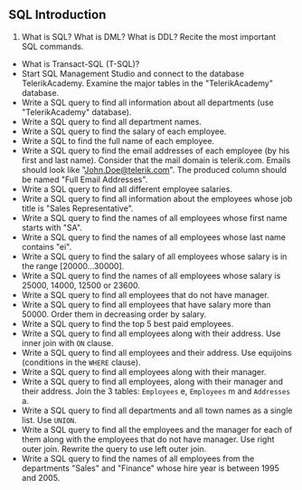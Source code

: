 ## SQL Introduction

1. What is SQL? What is DML? What is DDL? Recite the most important SQL commands.
* What is Transact-SQL (T-SQL)?
* Start SQL Management Studio and connect to the database TelerikAcademy. Examine the major tables in the "TelerikAcademy" database.
* Write a SQL query to find all information about all departments (use "TelerikAcademy" database).
* Write a SQL query to find all department names.
* Write a SQL query to find the salary of each employee.
* Write a SQL to find the full name of each employee.
* Write a SQL query to find the email addresses of each employee (by his first and last name). Consider that the mail domain is telerik.com. Emails should look like "John.Doe@telerik.com". The produced column should be named "Full Email Addresses".
* Write a SQL query to find all different employee salaries.
* Write a SQL query to find all information about the employees whose job title is "Sales Representative".
* Write a SQL query to find the names of all employees whose first name starts with "SA".
* Write a SQL query to find the names of all employees whose last name contains "ei".
* Write a SQL query to find the salary of all employees whose salary is in the range [20000...30000].
* Write a SQL query to find the names of all employees whose salary is 25000, 14000, 12500 or 23600.
* Write a SQL query to find all employees that do not have manager.
* Write a SQL query to find all employees that have salary more than 50000. Order them in decreasing order by salary.
* Write a SQL query to find the top 5 best paid employees.
* Write a SQL query to find all employees along with their address. Use inner join with `ON` clause.
* Write a SQL query to find all employees and their address. Use equijoins (conditions in the `WHERE` clause).
* Write a SQL query to find all employees along with their manager.
* Write a SQL query to find all employees, along with their manager and their address. Join the 3 tables: `Employees` e, `Employees` m and `Addresses` a.
* Write a SQL query to find all departments and all town names as a single list. Use `UNION`.
* Write a SQL query to find all the employees and the manager for each of them along with the employees that do not have manager. Use right outer join. Rewrite the query to use left outer join.
* Write a SQL query to find the names of all employees from the departments "Sales" and "Finance" whose hire year is between 1995 and 2005.